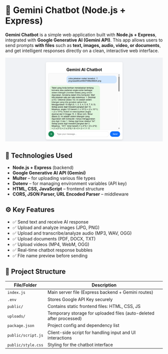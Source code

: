 # 🤖 Gemini Chatbot (Node.js + Express)

**Gemini Chatbot** is a simple web application built with **Node.js + Express**, integrated with **Google Generative AI (Gemini API)**. This app allows users to send prompts **with files** such as **text, images, audio, video, or documents**, and get intelligent responses directly on a clean, interactive web interface.

![Preview](Assets/implementasi.png)



## 🚀 Technologies Used

- **Node.js + Express** (backend)
- **Google Generative AI API (Gemini)**
- **Multer** – for uploading various file types
- **Dotenv** – for managing environment variables (API key)
- **HTML, CSS, JavaScript** – frontend structure
- **CORS, JSON Parser, URL Encoded Parser** – middleware


## ⚙️ Key Features

- ✅ Send text and receive AI response  
- ✅ Upload and analyze images (JPG, PNG)  
- ✅ Upload and transcribe/analyze audio (MP3, WAV, OGG)  
- ✅ Upload documents (PDF, DOCX, TXT)  
- ✅ Upload videos (MP4, WebM, OGG)  
- ✅ Real-time chatbot response bubbles  
- ✅ File name preview before sending  



## 📁 Project Structure

| File/Folder         | Description                                                              |
|---------------------|---------------------------------------------------------------------------
| `index.js`          | Main server file (Express backend + Gemini routes)                       |
| `.env`              | Stores Google API Key securely                                           |
| `public/`           | Contains static frontend files: HTML, CSS, JS                            |
| `uploads/`          | Temporary storage for uploaded files (auto-deleted after processed)      |
| `package.json`      | Project config and dependency list                                       |
| `public/script.js`  | Client-side script for handling input and UI interactions                |
| `public/style.css`  | Styling for the chatbot interface                                        |








